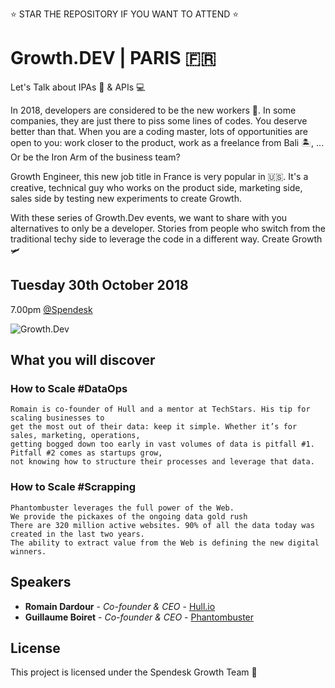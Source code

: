 ⭐️ STAR THE REPOSITORY IF YOU WANT TO ATTEND ⭐️

# Growth.DEV | PARIS 🇫🇷

Let's Talk about IPAs 🍻 & APIs 💻


In 2018, developers are considered to be the new workers 👷‍. In some companies, they are just there to piss some lines of codes. You deserve better than that. When you are a coding master, lots of opportunities are open to you: work closer to the product, work as a freelance from Bali 🏝️, ... Or be the Iron Arm of the business team?

Growth Engineer, this new job title in France is very popular in 🇺🇸. It's a creative, technical guy who works on the product side, marketing side, sales side by testing new experiments to create Growth.

With these series of Growth.Dev events, we want to share with you alternatives to only be a developer. Stories from people who switch from the traditional techy side to leverage the code in a different way. Create Growth 🛩


## Tuesday 30th October 2018
7.00pm [@Spendesk](https://www.google.fr/maps/place/Spendesk/@48.8752775,2.3475913,17z/data=!3m1!4b1!4m5!3m4!1s0x47e66dde28328977:0xc584517ccc2c3038!8m2!3d48.875274!4d2.34978)

![Growth.Dev](http://image.noelshack.com/fichiers/2018/41/7/1539535972-growt-dev.png)


## What you will discover

### How to Scale #DataOps

```
Romain is co-founder of Hull and a mentor at TechStars. His tip for scaling businesses to 
get the most out of their data: keep it simple. Whether it’s for sales, marketing, operations, 
getting bogged down too early in vast volumes of data is pitfall #1. Pitfall #2 comes as startups grow, 
not knowing how to structure their processes and leverage that data.
```

### How to Scale #Scrapping


```
Phantombuster leverages the full power of the Web.
We provide the pickaxes of the ongoing data gold rush 
There are 320 million active websites. 90% of all the data today was created in the last two years.
The ability to extract value from the Web is defining the new digital winners.
```

## Speakers

* **Romain Dardour** - *Co-founder & CEO* - [Hull.io](https://www.hull.io/)
* **Guillaume Boiret** - *Co-founder & CEO* - [Phantombuster](https://phantombuster.com)

## License

This project is licensed under the Spendesk Growth Team 🚀
